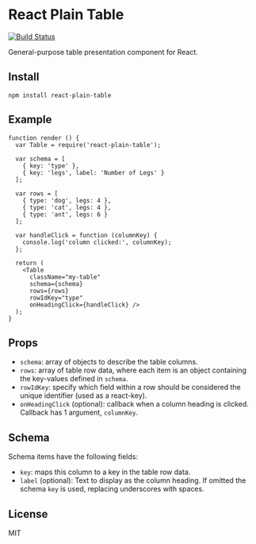 React Plain Table
====

[![Build Status](https://secure.travis-ci.org/joshwnj/react-plain-table.png)](http://travis-ci.org/joshwnj/react-plain-table)

General-purpose table presentation component for React.

Install
----

`npm install react-plain-table`

Example
----

```
function render () {
  var Table = require('react-plain-table');

  var schema = [
    { key: 'type' },
    { key: 'legs', label: 'Number of Legs' }
  ];

  var rows = [
    { type: 'dog', legs: 4 },
    { type: 'cat', legs: 4 },
    { type: 'ant', legs: 6 }
  ];

  var handleClick = function (columnKey) {
    console.log('column clicked:', columnKey);
  };

  return (
    <Table
      className="my-table"
      schema={schema}
      rows={rows}
      rowIdKey="type"
      onHeadingClick={handleClick} />
  );
}
```

Props
----

- `schema`: array of objects to describe the table columns.
- `rows`: array of table row data, where each item is an object containing the key-values defined in `schema`.
- `rowIdKey`: specify which field within a row should be considered the unique identifier (used as a react-key).
- `onHeadingClick` (optional): callback when a column heading is clicked.  Callback has 1 argument, `columnKey`.

Schema
----

Schema items have the following fields:

- `key`: maps this column to a key in the table row data.
- `label` (optional): Text to display as the column heading. If omitted the schema `key` is used, replacing underscores with spaces.

License
----

MIT

